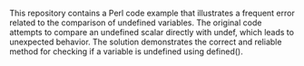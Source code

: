 This repository contains a Perl code example that illustrates a frequent error related to the comparison of undefined variables. The original code attempts to compare an undefined scalar directly with undef, which leads to unexpected behavior. The solution demonstrates the correct and reliable method for checking if a variable is undefined using defined().